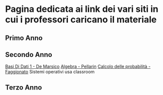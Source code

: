 # Pagina dedicata ai link dei vari siti in cui i professori caricano il materiale
## Primo Anno
## Secondo Anno
[Basi Di Dati 1 - De Marsico](https://sites.google.com/di.uniroma1.it/basididati-modulo1canalem-z?usp=sharing)
[Algebra - Pellarin](https://drive.google.com/drive/folders/1IBBff-5DaA1tpisj7XJSW9FGGEKoE26N)
[Calcolo delle probabilità - Faggionato](https://drive.google.com/drive/folders/10VKiGTtRtk1o3Y6BigF9bBqydGLgoJbM)
Sistemi operativi usa classroom
## Terzo Anno
